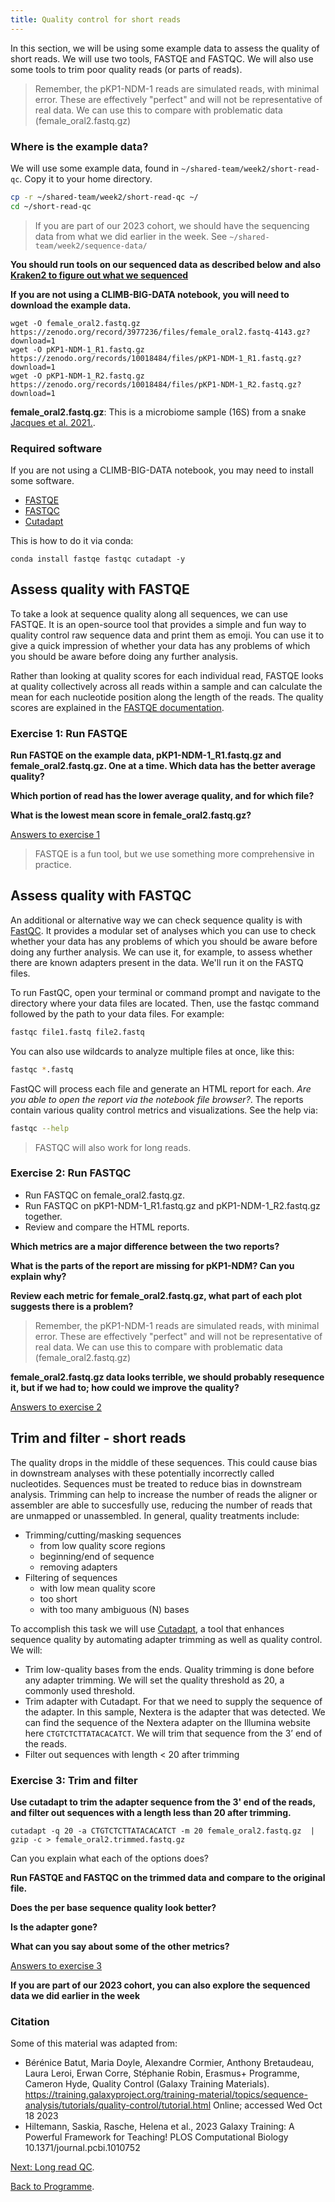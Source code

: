 ```yaml
---
title: Quality control for short reads
---
```


In this section, we will be using some example data to assess the quality of short reads. We will use two tools, FASTQE and FASTQC. We will also use some tools to trim poor quality reads (or parts of reads).

> Remember, the pKP1-NDM-1 reads are simulated reads, with minimal error. These are effectively "perfect" and will not be representative of real data. We can use this to compare with problematic data (female_oral2.fastq.gz)

### Where is the example data? 

We will use some example data, found in `~/shared-team/week2/short-read-qc`. Copy it to your home directory. 

```bash
cp -r ~/shared-team/week2/short-read-qc ~/
cd ~/short-read-qc
```

>If you are part of our 2023 cohort, we should have the sequencing data from what we did earlier in the week. See `~/shared-team/week2/sequence-data/`

**You should run tools on our sequenced data as described below and also [Kraken2 to figure out what we sequenced]({{site.baseurl}}/modules/sequencing/read-classification/)**

**If you are not using a CLIMB-BIG-DATA notebook, you will need to download the example data.**
```
wget -O female_oral2.fastq.gz https://zenodo.org/record/3977236/files/female_oral2.fastq-4143.gz?download=1
wget -O pKP1-NDM-1_R1.fastq.gz https://zenodo.org/records/10018484/files/pKP1-NDM-1_R1.fastq.gz?download=1
wget -O pKP1-NDM-1_R2.fastq.gz https://zenodo.org/records/10018484/files/pKP1-NDM-1_R2.fastq.gz?download=1
```

**female_oral2.fastq.gz**: This is a microbiome sample (16S) from a snake [Jacques et al. 2021.](https://qubeshub.org/community/groups/coursesource/publications?id=2727&v=1).

### Required software

If you are not using a CLIMB-BIG-DATA notebook, you may need to install some software. 

* [FASTQE](https://fastqe.com/)
* [FASTQC](https://www.bioinformatics.babraham.ac.uk/projects/fastqc/)
* [Cutadapt](https://cutadapt.readthedocs.io/en/stable/)

This is how to do it via conda: 

```
conda install fastqe fastqc cutadapt -y
```

## Assess quality with FASTQE 

To take a look at sequence quality along all sequences, we can use FASTQE. It is an open-source tool that provides a simple and fun way to quality control raw sequence data and print them as emoji. You can use it to give a quick impression of whether your data has any problems of which you should be aware before doing any further analysis.

Rather than looking at quality scores for each individual read, FASTQE looks at quality collectively across all reads within a sample and can calculate the mean for each nucleotide position along the length of the reads. The quality scores are explained in the [FASTQE documentation](https://github.com/fastqe/fastqe#scale). 

### Exercise 1: Run FASTQE

**Run FASTQE on the example data, pKP1-NDM-1_R1.fastq.gz and female_oral2.fastq.gz. One at a time. Which data has the better average quality?**

**Which portion of read has the lower average quality, and for which file?**

**What is the lowest mean score in female_oral2.fastq.gz?**

[Answers to exercise 1](/seq-data/short-read-qc-answers)

> FASTQE is a fun tool, but we use something more comprehensive in practice.

## Assess quality with FASTQC

An additional or alternative way we can check sequence quality is with [FastQC](https://www.bioinformatics.babraham.ac.uk/projects/fastqc/). It provides a modular set of analyses which you can use to check whether your data has any problems of which you should be aware before doing any further analysis. We can use it, for example, to assess whether there are known adapters present in the data. We'll run it on the FASTQ files.

To run FastQC, open your terminal or command prompt and navigate to the directory where your data files are located. Then, use the fastqc command followed by the path to your data files. For example:

```bash
fastqc file1.fastq file2.fastq
```

You can also use wildcards to analyze multiple files at once, like this:
```bash
fastqc *.fastq
```

FastQC will process each file and generate an HTML report for each. *Are you able to open the report via the notebook file browser?*.  The reports contain various quality control metrics and visualizations. See the help via:

```bash
fastqc --help 
```


> FASTQC will also work for long reads. 

### Exercise 2: Run FASTQC

* Run FASTQC on female_oral2.fastq.gz.
* Run FASTQC on pKP1-NDM-1_R1.fastq.gz and pKP1-NDM-1_R2.fastq.gz together.
* Review and compare the HTML reports.

**Which metrics are a major difference between the two reports?**

**What is the parts of the report are missing for pKP1-NDM? Can you explain why?**

**Review each metric for female_oral2.fastq.gz, what part of each plot suggests there is a problem?**

> Remember, the pKP1-NDM-1 reads are simulated reads, with minimal error. These are effectively "perfect" and will not be representative of real data. We can use this to compare with problematic data (female_oral2.fastq.gz)

**female_oral2.fastq.gz data looks terrible, we should probably resequence it, but if we had to; how could we improve the quality?**

[Answers to exercise 2](/seq-data/short-read-qc-answers)

## Trim and filter - short reads

The quality drops in the middle of these sequences. This could cause bias in downstream analyses with these potentially incorrectly called nucleotides. Sequences must be treated to reduce bias in downstream analysis. Trimming can help to increase the number of reads the aligner or assembler are able to succesfully use, reducing the number of reads that are unmapped or unassembled. In general, quality treatments include:

* Trimming/cutting/masking sequences
    * from low quality score regions
    * beginning/end of sequence
    * removing adapters
* Filtering of sequences
    * with low mean quality score
    * too short
    * with too many ambiguous (N) bases

To accomplish this task we will use [Cutadapt](https://journal.embnet.org/index.php/embnetjournal/article/view/200), a tool that enhances sequence quality by automating adapter trimming as well as quality control. We will:

* Trim low-quality bases from the ends. Quality trimming is done before any adapter trimming. We will set the quality threshold as 20, a commonly used threshold.
* Trim adapter with Cutadapt. For that we need to supply the sequence of the adapter. In this sample, Nextera is the adapter that was detected. We can find the sequence of the Nextera adapter on the Illumina website here `CTGTCTCTTATACACATCT`. We will trim that sequence from the 3’ end of the reads.
* Filter out sequences with length < 20 after trimming

### Exercise 3: Trim and filter

**Use cutadapt to trim the adapter sequence from the 3' end of the reads, and filter out sequences with a length less than 20 after trimming.**

```
cutadapt -q 20 -a CTGTCTCTTATACACATCT -m 20 female_oral2.fastq.gz  | gzip -c > female_oral2.trimmed.fastq.gz
```

Can you explain what each of the options does?

**Run FASTQE and FASTQC on the trimmed data and compare to the original file.**

**Does the per base sequence quality look better?**

**Is the adapter gone?**

**What can you say about some of the other metrics?**

[Answers to exercise 3](/seq-data/short-read-qc-answers2)

**If you are part of our 2023 cohort, you can also explore the sequenced data we did earlier in the week**


### Citation

Some of this material was adapted from:

* Bérénice Batut, Maria Doyle, Alexandre Cormier, Anthony Bretaudeau, Laura Leroi, Erwan Corre, Stéphanie Robin, Erasmus+ Programme, Cameron Hyde, Quality Control (Galaxy Training Materials). https://training.galaxyproject.org/training-material/topics/sequence-analysis/tutorials/quality-control/tutorial.html Online; accessed Wed Oct 18 2023
* Hiltemann, Saskia, Rasche, Helena et al., 2023 Galaxy Training: A Powerful Framework for Teaching! PLOS Computational Biology 10.1371/journal.pcbi.1010752


[Next: Long read QC]({{site.baseurl}}/modules/sequencing/long-read-qc/).

[Back to Programme]({{site.baseurl}}/modules/sequencing/week-2-programme/).

